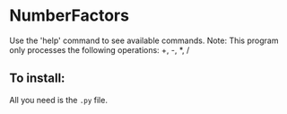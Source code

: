 # NumberFactors
Use the 'help' command to see available commands.
Note: This program only processes the following operations: +, -, *, /

## To install:
All you need is the `.py` file.
